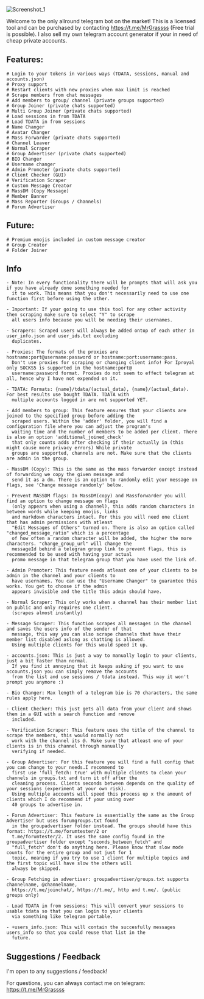 ![Screenshot_1](https://github.com/MrGrasss/TeleBlitz-BestTelebot/assets/132838549/5067c9cd-4aba-4eec-bb19-72c35fecc997)

Welcome to the only allround telegram bot on the market!
This is a licensed tool and can be purchased by contacting https://t.me/MrGrassss (Free trial is possible).
I also sell my own telegram account generator if your in need of cheap private accounts.

## Features:

    # Login to your tokens in various ways (TDATA, sessions, manual and accounts.json)
    # Proxy support
    # Restart clients with new proxies when max limit is reached
    # Scrape members from chat messages
    # Add members to group/ channel (private groups supported)
    # Group Joiner (private chats supported)
    # Multi Group Joiner (private chats supported)
    # Load sessions in from TDATA
    # Load TDATA in from sessions
    # Name Changer
    # Avatar Changer
    # Mass Forwarder (private chats supported)
    # Channel Leaver
    # Normal Scraper
    # Group Advertiser (private chats supported)
    # BIO Changer
    # Username changer
    # Admin Promoter (private chats supported)
    # Client Checker (GUI)
    # Verification Scraper
    # Custom Message Creator
    # MassDM (Copy Message)
    # Member Banner
    # Mass Reporter (Groups / Channels)
    # Forum Advertiser

## Future:

    # Premium emojis included in custom message creator
    # Group Creator
    # Folder Joiner

## Info

    - Note: In every functionality there will be prompts that will ask you if you have already done something needed for
      it to work. This means that you don't necessarily need to use one function first before using the other.

    - Important: If your going to use this tool for any other activity then scraping make sure to select "Y" to scrape
      all users info because you will be needing their usernames.
    
    - Scrapers: Scraped users will always be added ontop of each other in user_info.json and user_ids.txt excluding 
      duplicates. 

    - Proxies: The formats of the proxies are hostname:port@username:password or hostname:port:username:pass.
      Don't use proxies for scraping or changing client info! For Iproyal only SOCKS5 is supported in the hostname:port@
      username:password format. Proxies do not seem to effect telegram at all, hence why I have not expended on it. 
      
    - TDATA: Formats: {name}/tdata/(actual_data), {name}/(actual_data). For best results use bought TDATA. TDATA with 
      multiple accounts logged in are not supported YET. 
      
    - Add members to group: This feature ensures that your clients are joined to the specified group before adding the 
      scraped users. Within the 'adder' folder, you will find a configuration file where you can adjust the program's 
      waiting time and the number of members to be added per client. There is also an option 'additional_joined_check'
      that only counts adds after checking if their actually in (this might cause more privacy errors) While private 
      groups are supported, channels are not. Make sure that the clients are admin in the group.
    
    - MassDM (Copy): This is the same as the mass forwarder except instead of forwarding we copy the given message and 
      send it as a dm. There is an option to randomly edit your message on flags, see 'Change message randomly' below.

    - Prevent MASSDM flags: In MassDM(copy) and Massforwarder you will find an option to change message on flags
      (only appears when using a channel), this adds random characters in between words while keeping emojis, links 
      and markdown characters intact. For this you will need one client that has admin permissions with atleast 
      "Edit Messages of Others" turned on. There is also an option called "changed_message_ratio" which is a percentage
      of how often a random character will be added, the higher the more characters. "change_group_url" will change the
      messageId behind a telegram group link to prevent flags, this is recommended to be used with having your actual 
      promo message in that telegram group that you have used the link of.

    - Admin Promoter: This feature needs atleast one of your clients to be admin in the channel and your clients to
      have usernames. You can use the "Username Changer" to guarantee this works. You get to choose if the admin
      appears invisible and the title this admin should have.

    - Normal Scraper: This only works when a channel has their member list on public and only requires one client.
      (scrapes almost instantly)

    - Message Scraper: This function scrapes all messages in the channel and saves the users info of the sender of that
      message, this way you can also scrape channels that have their member list disabled aslong as chatting is allowed.
      Using multiple clients for this would speed it up. 

    - accounts.json: This is just a way to manually login to your clients, just a bit faster than normal.
      If you find it annoying that it keeps asking if you want to use accounts.json you can simply remove the accounts
      from the list and use sessions / tdata instead. This way it won't prompt you anymore :)

    - Bio Changer: Max length of a telegram bio is 70 characters, the same rules apply here.

    - Client Checker: This just gets all data from your client and shows them in a GUI with a search function and remove
      included.

    - Verification Scraper: This feature uses the title of the channel to scrape the members, this would normally not
      work with the channel its @. Make sure that atleast one of your clients is in this channel through manually
      verifying if needed.

    - Group Advertiser: For this feature you will find a full config that you can change to your needs.I recommend to 
      first use 'full_fetch: true' with multiple clients to clean your channels in groups.txt and turn it off after the
      cleaning process. Clients seconds between depends on the quality of your sessions (experiment at your own risk).
      Using multiple accounts will speed this process up x the amount of clients which I do recommend if your using over    
      40 groups to advertise in.

    - Forum Advertiser: This feature is essentially the same as the Group Advertiser but uses forumgroups.txt found
      in the groupadvertiser folder instead. The groups should have this format: https://t.me/forumtester/2 or 
      t.me/forumtester/2. It uses the same config found in the groupadvertiser folder except "seconds_between_fetch" and
      "full_fetch" don't do anything here. Please know that slow mode counts for the entire group and not just for 1 
      topic, meaning if you try to use 1 client for multiple topics and the first topic will have slow the others will 
      always be skipped. 
      
    - Group Fetching in advertiser: groupadvertiser/groups.txt supports channelname, @channelname, 
      https://t.me/joinchat/, https://t.me/, http and t.me/. (public groups only)

    - Load TDATA in from sessions: This will convert your sessions to usable tdata so that you can login to your clients
      via something like telegram portable.
    
    - +users_info.json: This will contain the succesfully messages users_info so that you could reuse that list in the 
      future.

## Suggestions / Feedback

I'm open to any suggestions / feedback!

For questions, you can always contact me on telegram: https://t.me/MrGrassss
